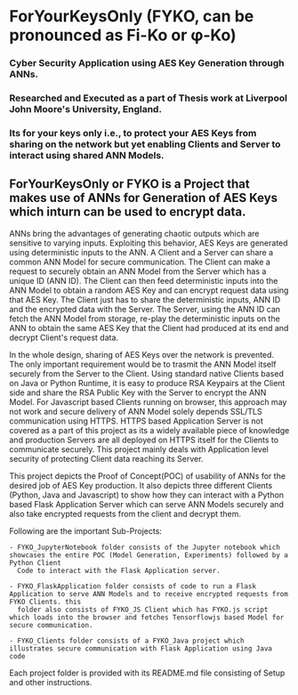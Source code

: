 # ForYourKeysOnly (FYKO, can be pronounced as Fi-Ko or φ-Ko)
### Cyber Security Application using AES Key Generation through ANNs. 

### Researched and Executed as a part of Thesis work at Liverpool John Moore's University, England.
### Its for your keys only i.e., to protect your AES Keys from sharing on the network but yet enabling Clients and Server to interact using shared ANN Models.

## ForYourKeysOnly or FYKO is a Project that makes use of ANNs for Generation of AES Keys which inturn can be used to encrypt data.
ANNs bring the advantages of generating chaotic outputs which are sensitive to varying inputs. Exploiting this behavior, AES Keys are generated 
using deterministic inputs to the ANN. A Client and a Server can share a common ANN Model for secure communication. 
The Client can make a request to securely obtain an ANN Model from the Server which has a unique ID (ANN ID). 
The Client can then feed deterministic inputs into the ANN Model to obtain a random AES Key and can encrypt request data using that AES Key. 
The Client just has to share the deterministic inputs, ANN ID and the encrypted data with the Server. 
The Server, using the ANN ID can fetch the ANN Model from storage, re-play the deterministic inputs on the ANN to obtain the same AES Key that the Client 
had produced at its end and decrypt Client's request data.

In the whole design, sharing of AES Keys over the network is prevented. The only important requirement would be to trasmit the ANN Model itself securely
from the Server to the Client. Using standard native Clients based on Java or Python Runtime, it is easy to produce RSA Keypairs at the Client side and 
share the RSA Public Key with the Server to encrypt the ANN Model. For Javascript based Clients running on browser, this approach may not work and 
secure delivery of ANN Model solely depends SSL/TLS communication using HTTPS. HTTPS based Application Server is not covered as a part of this project as its a widely
available piece of knowledge and production Servers are all deployed on HTTPS itself for the Clients to communicate securely. This project mainly deals
with Application level security of protecting Client data reaching its Server.

This project depicts the Proof of Concept(POC) of usability of ANNs for the desired job of AES Key production. It also depicts three different Clients 
(Python, Java and Javascript) to show how they can interact with a Python based Flask Application Server which can serve ANN Models securely and also take
encrypted requests from the client and decrypt them.

Following are the important Sub-Projects:

	- FYKO_JupyterNotebook folder consists of the Jupyter notebook which showcases the entire POC (Model Generation, Experiments) followed by a Python Client
	  Code to interact with the Flask Application server.
   
	- FYKO_FlaskApplication folder consists of code to run a Flask Application to serve ANN Models and to receive encrypted requests from FYKO Clients. this
      folder also consists of FYKO_JS Client which has FYKO.js script which loads into the browser and fetches Tensorflowjs based Model for secure communication.
   
	- FYKO_Clients folder consists of a FYKO_Java project which illustrates secure communication with Flask Application using Java code

Each project folder is provided with its README.md file consisting of Setup and other instructions.

